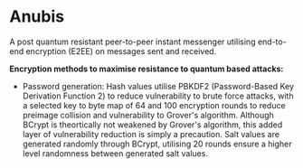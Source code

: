 # Anubis
A post quantum resistant peer-to-peer instant messenger utilising end-to-end encryption (E2EE) on messages sent and received.

**Encryption methods to maximise resistance to quantum based attacks:**

* Password generation:
Hash values utilise PBKDF2 (Password-Based Key Derivation Function 2) to reduce vulnerability to brute force attacks, with a selected key to byte map of 64 and 100 encryption rounds to reduce preimage collision and vulnerability to Grover's algorithm. Although BCrypt is theortically not weakened by Grover's algorithm, this added layer of vulnerability reduction is simply a precaution. Salt values are generated randomly through BCrypt, utilising 20 rounds ensure a higher level randomness between generated salt values.
